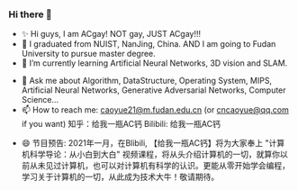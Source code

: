 ### Hi there 👋

<!--
**KIKOcaoyue/KIKOcaoyue** is a ✨ _special_ ✨ repository because its `README.md` (this file) appears on your GitHub profile.

Here are some ideas to get you started:
-->
- ✨ Hi guys, I am ACgay! NOT gay, JUST ACgay!!!
- 🔭 I graduated from NUIST, NanJing, China. AND I am going to Fudan University to pursue master degree.
- 🌱 I’m currently learning Artificial Neural Networks, 3D vision and SLAM.
<!--- 👯 I’m looking to collaborate on ... 
- 🤔 I’m looking for help with ... -->
- 💬 Ask me about Algorithm, DataStructure, Operating System, MIPS, Artificial Neural Networks, Generative Adversarial Networks, Computer Science...
- 📫 How to reach me: caoyue21@m.fudan.edu.cn (or cncaoyue@qq.com if you want)   知乎：给我一瓶AC钙  Bilibili: 给我一瓶AC钙
<!--- 😄 Pronouns: ...
- ⚡ Fun fact: ...-->
- 😄 节目预告: 2021年一月，在Blibili, 【给我一瓶AC钙】将为大家奉上 "计算机科学导论：从小白到大白" 视频课程，将从头介绍计算机的一切，就算你以前从未见过计算机，也可以对计算机有科学的认识。更能从零开始学会编程，学习关于计算机的一切，从此成为技术大牛！敬请期待。
